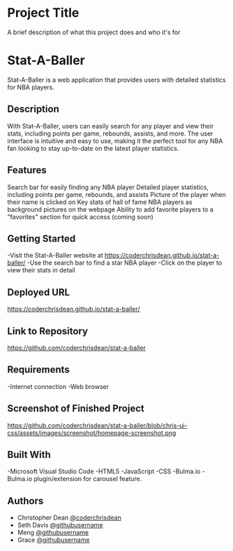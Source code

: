 
# Project Title

A brief description of what this project does and who it's for

# Stat-A-Baller

Stat-A-Baller is a web application that provides users with detailed statistics for NBA players. 

## Description
With Stat-A-Baller, users can easily search for any player and view their stats, including points per game, rebounds, assists, and more. The user interface is intuitive and easy to use, making it the perfect tool for any NBA fan looking to stay up-to-date on the latest player statistics.

## Features
Search bar for easily finding any NBA player
Detailed player statistics, including points per game, rebounds, and assists
Picture of the player when their name is clicked on
Key stats of hall of fame NBA players as background pictures on the webpage
Ability to add favorite players to a "favorites" section for quick access (coming soon)

## Getting Started
-Visit the Stat-A-Baller website at https://coderchrisdean.github.io/stat-a-baller/
-Use the search bar to find a star NBA player
-Click on the player to view their stats in detail

## Deployed URL
https://coderchrisdean.github.io/stat-a-baller/

## Link to Repository
https://github.com/coderchrisdean/stat-a-baller

## Requirements
-Internet connection
-Web browser

## Screenshot of Finished Project
https://github.com/coderchrisdean/stat-a-baller/blob/chris-ui-css/assets/images/screenshot/homepage-screenshot.png

## Built With
-Microsoft Visual Studio Code
-HTML5
-JavaScript
-CSS
-Bulma.io
-Bulma.io plugin/extension for carousel feature.

## Authors

- Christopher Dean [@coderchrisdean](https://www.github.com/coderchrisdean)
- Seth Davis [@githubusername ](https://www.github.com/githubusername)
- Meng [@githubusername](https://www.github.com/githubusername)
- Grace [@githubusername](https://www.github.com/githubusername)
